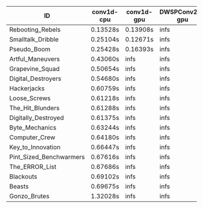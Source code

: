 |ID|conv1d-cpu|conv1d-gpu|DWSPConv2D-gpu|gemm-gpu|avg|
|-|-|-|-|-|-|
|Rebooting_Rebels|0.13528s|0.13908s|infs|infs|infs|
|Smalltalk_Dribble|0.25104s|0.12671s|infs|2.23240s|infs|
|Pseudo_Boom|0.25428s|0.16393s|infs|4.67533s|infs|
|Artful_Maneuvers|0.43060s|infs|infs|4.72595s|infs|
|Grapevine_Squad|0.50654s|infs|infs|4.66868s|infs|
|Digital_Destroyers|0.54680s|infs|infs|4.69766s|infs|
|Hackerjacks|0.60759s|infs|infs|4.73004s|infs|
|Loose_Screws|0.61218s|infs|infs|4.75425s|infs|
|The_Hit_Blunders|0.61288s|infs|infs|4.67115s|infs|
|Digitally_Destroyed|0.61375s|infs|infs|4.71466s|infs|
|Byte_Mechanics|0.63244s|infs|infs|4.76779s|infs|
|Computer_Crew|0.64180s|infs|infs|4.78484s|infs|
|Key_to_Innovation|0.66447s|infs|infs|4.76596s|infs|
|Pint_Sized_Benchwarmers|0.67616s|infs|infs|4.72244s|infs|
|The_ERROR_List|0.67686s|infs|infs|4.75135s|infs|
|Blackouts|0.69102s|infs|infs|4.68791s|infs|
|Beasts|0.69675s|infs|infs|4.73992s|infs|
|Gonzo_Brutes|1.32028s|infs|infs|4.69298s|infs|
